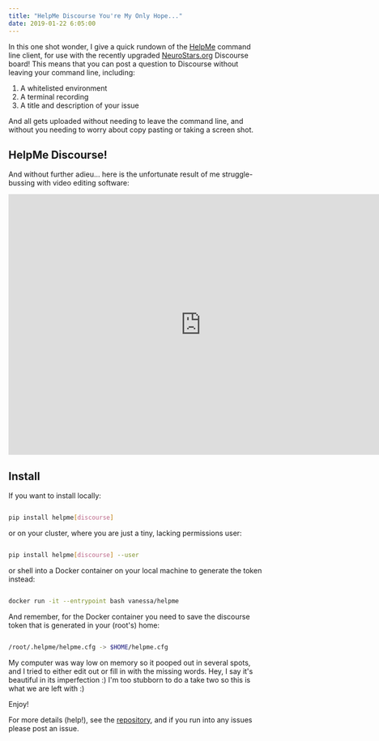 ```yaml
---
title: "HelpMe Discourse You're My Only Hope..."
date: 2019-01-22 6:05:00
---
```


In this one shot wonder, I give a quick rundown of the 
<a href="https://vsoch.github.io/helpme">HelpMe</a> command line client, 
for use with the recently upgraded <a href="https://neurostars.org">NeuroStars.org</a> Discourse board! This means that
you can post a question to Discourse without leaving your command line, including:

<ol class="custom-counter">
<li>A whitelisted environment</li>
<li>A terminal recording</li>
<li>A title and description of your issue</li>
</ol>

And all gets uploaded without needing to leave the command line, and
without you needing to worry about copy pasting or taking a screen shot.

## HelpMe Discourse!

And without further adieu... here is the unfortunate result of me 
struggle-bussing with video editing software:

<iframe width="760" height="515" src="https://www.youtube.com/embed/0t1n6mMzHo8" frameborder="0" allow="accelerometer; autoplay; encrypted-media; gyroscope; picture-in-picture" allowfullscreen></iframe>


## Install

If you want to install locally:

```bash

pip install helpme[discourse]

```

or on your cluster, where you are just a tiny, lacking permissions user:

```bash

pip install helpme[discourse] --user

```

or shell into a Docker container on your local machine to generate the token instead:

```bash

docker run -it --entrypoint bash vanessa/helpme

```

And remember, for the Docker container you need to save the discourse token that is generated in your (root's) home:

```bash

/root/.helpme/helpme.cfg -> $HOME/helpme.cfg

```

My computer was way low on memory so it pooped out in several spots, and I tried to either edit out or fill in with the missing words. Hey, I say
it's beautiful in its imperfection :) I'm too stubborn to do a take two so this is what we are left with :)

Enjoy!

For more details (help!), see the [repository](https://github.com/vsoch/helpme), and if you run into any issues please post an issue.
